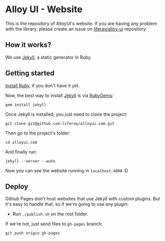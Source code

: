 # Alloy UI - Website

This is the repository of AlloyUI's website. If you are having any problem with the library, please create an issue on [liferay/alloy-ui](https://github.com/liferay/alloy-ui/) repository.

## How it works?

We use [Jekyll](http://jekyllrb.com/), a static generator in Ruby.

## Getting started

[Install Ruby](http://www.ruby-lang.org/en/downloads/), if you don't have it yet.

Now, the best way to install [Jekyll](http://jekyllrb.com/) is via [RubyGems](http://rubygems.org/):

	gem install jekyll

Once Jekyll is installed, you just need to clone the project:

	git clone git@github.com:liferay/alloyui.com.git

Then go to the project's folder:

	cd alloyui.com

And finally run:

	jekyll --server --auto

Now you can see the website running in `localhost:4000` :D

## Deploy

Github Pages don't host websites that use Jekyll with custom plugins. But it's easy to handle that, so if we're going to use any plugin:

* Run `./publish.sh` on the root folder.

If we're not, just send files to `gh-pages` branch:

	git push origin gh-pages